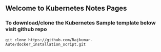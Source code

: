## Welcome to Kubernetes Notes Pages

### To download/clone the Kubernetes Sample template below visit github repo
```
git clone https://github.com/Rajkumar-Aute/docker_installation_script.git
```
